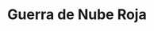 ﻿---
title: "Guerra de Nube Roja"
permalink: periodes_828.html
layout: periode
dataInici: 1866
dataFi: 1868
sidebar: periodes
pares:
  - id: 827
    title: "Guerras Sioux"
    dataInici: "(1854)"
    dataFi: "(1891)"

fills:
jocsPrincipals:
jocsEscenaris:
jocsEpoca:
jocsEpocaEscenaris:
  - title: "Battlegame Book 1: The Wild West"
    bggId: 7557
    escenari: "Red Cloud's War"
    dataInici: 
    dataFi: 

---
